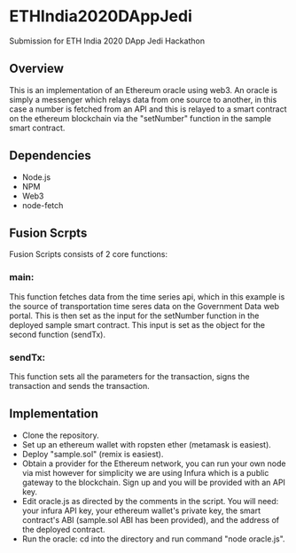 # ETHIndia2020DAppJedi
Submission for ETH India 2020 DApp Jedi Hackathon

## Overview

This is an implementation of an Ethereum oracle using web3. An oracle is simply a messenger which relays data from one source to another, in this case a number is fetched from an API and this is relayed to a smart contract on the ethereum blockchain via the "setNumber" function in the sample smart contract.

## Dependencies
* Node.js
* NPM
* Web3
* node-fetch

## Fusion Scrpts

Fusion Scripts consists of 2 core functions:

### main: 
This function fetches data from the time series api, which in this example is the source of transportation time seres data on the Government Data web portal. This is then set as the input for the setNumber function in the deployed sample smart contract. This input is set as the object for the second function (sendTx).

### sendTx: 
This function sets all the parameters for the transaction, signs the transaction and sends the transaction.



## Implementation

* Clone the repository.
* Set up an ethereum wallet with ropsten ether (metamask is easiest).
* Deploy "sample.sol" (remix is easiest).
* Obtain a provider for the Ethereum network, you can run your own node via mist however for simplicity we are using Infura which is a public gateway to the blockchain. Sign up and you will be provided with an API key.
* Edit oracle.js as directed by the comments in the script. You will need: your infura API key, your ethereum wallet's private key, the smart contract's ABI (sample.sol ABI has been provided), and the address of the deployed contract.
* Run the oracle: cd into the directory and run command "node oracle.js".
